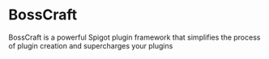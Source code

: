 # BossCraft

BossCraft is a powerful Spigot plugin framework
that simplifies the process of plugin creation and supercharges your plugins
